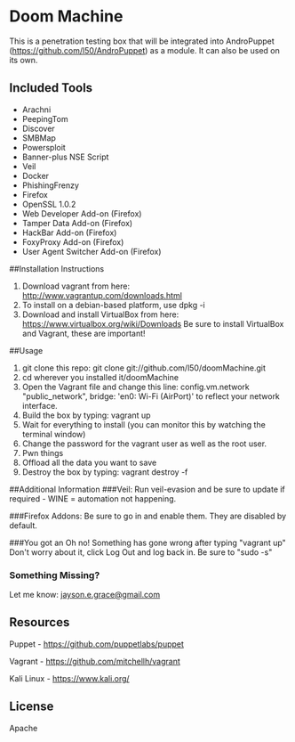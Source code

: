 # Doom Machine
This is a penetration testing box that will be integrated into AndroPuppet (https://github.com/l50/AndroPuppet) as a module. It can also be used on its own.

## Included Tools

* Arachni
* PeepingTom
* Discover
* SMBMap
* Powersploit
* Banner-plus NSE Script
* Veil
* Docker
* PhishingFrenzy
* Firefox
* OpenSSL 1.0.2
* Web Developer Add-on (Firefox)
* Tamper Data Add-on (Firefox)
* HackBar Add-on (Firefox)
* FoxyProxy Add-on (Firefox)
* User Agent Switcher Add-on (Firefox)

##Installation Instructions
1. Download vagrant from here: http://www.vagrantup.com/downloads.html
2. To install on a debian-based platform, use dpkg -i
3. Download and install VirtualBox from here: https://www.virtualbox.org/wiki/Downloads
Be sure to install VirtualBox and Vagrant, these are important!

##Usage
1. git clone this repo: git clone git://github.com/l50/doomMachine.git
2. cd wherever you installed it/doomMachine
3. Open the Vagrant file and change this line: config.vm.network "public_network", bridge: 'en0: Wi-Fi (AirPort)' to reflect your network interface.
4. Build the box by typing: vagrant up
5. Wait for everything to install (you can monitor this by watching the terminal window)
6. Change the password for the vagrant user as well as the root user. 
7. Pwn things
8. Offload all the data you want to save
9. Destroy the box by typing: vagrant destroy -f

##Additional Information
###Veil:
Run veil-evasion and be sure to update if required - WINE = automation not happening.

###Firefox Addons:
Be sure to go in and enable them. They are disabled by default.

###You got an Oh no! Something has gone wrong after typing "vagrant up"
Don't worry about it, click Log Out and log back in. Be sure to "sudo -s"

### Something Missing?
Let me know: jayson.e.grace@gmail.com



Resources
---

Puppet - https://github.com/puppetlabs/puppet

Vagrant - https://github.com/mitchellh/vagrant

Kali Linux - https://www.kali.org/

License
----

Apache

